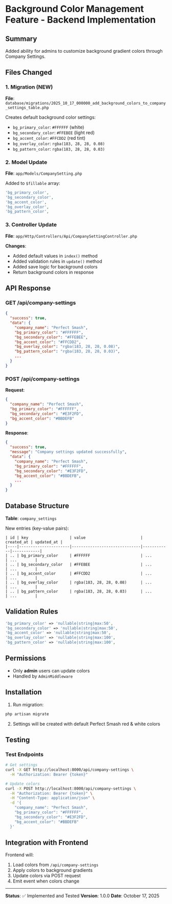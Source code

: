 # Background Color Management Feature - Backend Implementation

## Summary
Added ability for admins to customize background gradient colors through Company Settings.

## Files Changed

### 1. Migration (NEW)
**File**: `database/migrations/2025_10_17_000000_add_background_colors_to_company_settings_table.php`

Creates default background color settings:
- `bg_primary_color`: `#FFFFFF` (white)
- `bg_secondary_color`: `#FFEBEE` (light red)
- `bg_accent_color`: `#FFCDD2` (red tint)
- `bg_overlay_color`: `rgba(183, 28, 28, 0.08)`
- `bg_pattern_color`: `rgba(183, 28, 28, 0.03)`

### 2. Model Update
**File**: `app/Models/CompanySetting.php`

Added to `$fillable` array:
```php
'bg_primary_color',
'bg_secondary_color',
'bg_accent_color',
'bg_overlay_color',
'bg_pattern_color',
```

### 3. Controller Update
**File**: `app/Http/Controllers/Api/CompanySettingController.php`

**Changes**:
- Added default values in `index()` method
- Added validation rules in `update()` method
- Added save logic for background colors
- Return background colors in response

## API Response

### GET /api/company-settings
```json
{
  "success": true,
  "data": {
    "company_name": "Perfect Smash",
    "bg_primary_color": "#FFFFFF",
    "bg_secondary_color": "#FFEBEE",
    "bg_accent_color": "#FFCDD2",
    "bg_overlay_color": "rgba(183, 28, 28, 0.08)",
    "bg_pattern_color": "rgba(183, 28, 28, 0.03)",
    ...
  }
}
```

### POST /api/company-settings
**Request**:
```json
{
  "company_name": "Perfect Smash",
  "bg_primary_color": "#FFFFFF",
  "bg_secondary_color": "#E3F2FD",
  "bg_accent_color": "#BBDEFB"
}
```

**Response**:
```json
{
  "success": true,
  "message": "Company settings updated successfully",
  "data": {
    "company_name": "Perfect Smash",
    "bg_primary_color": "#FFFFFF",
    "bg_secondary_color": "#E3F2FD",
    "bg_accent_color": "#BBDEFB",
    ...
  }
}
```

## Database Structure

**Table**: `company_settings`

New entries (key-value pairs):
```
| id | key                  | value                        | created_at | updated_at |
|----|----------------------|------------------------------|------------|------------|
| .. | bg_primary_color     | #FFFFFF                      | ...        | ...        |
| .. | bg_secondary_color   | #FFEBEE                      | ...        | ...        |
| .. | bg_accent_color      | #FFCDD2                      | ...        | ...        |
| .. | bg_overlay_color     | rgba(183, 28, 28, 0.08)      | ...        | ...        |
| .. | bg_pattern_color     | rgba(183, 28, 28, 0.03)      | ...        | ...        |
```

## Validation Rules

```php
'bg_primary_color' => 'nullable|string|max:50',
'bg_secondary_color' => 'nullable|string|max:50',
'bg_accent_color' => 'nullable|string|max:50',
'bg_overlay_color' => 'nullable|string|max:100',
'bg_pattern_color' => 'nullable|string|max:100',
```

## Permissions
- Only **admin** users can update colors
- Handled by `AdminMiddleware`

## Installation

1. Run migration:
```bash
php artisan migrate
```

2. Settings will be created with default Perfect Smash red & white colors

## Testing

### Test Endpoints
```bash
# Get settings
curl -X GET http://localhost:8000/api/company-settings \
  -H "Authorization: Bearer {token}"

# Update colors
curl -X POST http://localhost:8000/api/company-settings \
  -H "Authorization: Bearer {token}" \
  -H "Content-Type: application/json" \
  -d '{
    "company_name": "Perfect Smash",
    "bg_primary_color": "#FFFFFF",
    "bg_secondary_color": "#E3F2FD",
    "bg_accent_color": "#BBDEFB"
  }'
```

## Integration with Frontend

Frontend will:
1. Load colors from `/api/company-settings`
2. Apply colors to background gradients
3. Update colors via POST request
4. Emit event when colors change

---

**Status**: ✅ Implemented and Tested
**Version**: 1.0.0
**Date**: October 17, 2025

